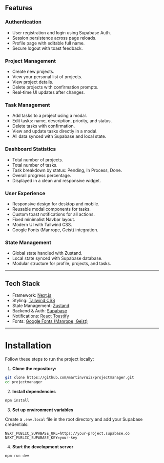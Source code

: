 ## Features

### Authentication

- User registration and login using Supabase Auth.
- Session persistence across page reloads.
- Profile page with editable full name.
- Secure logout with toast feedback.

### Project Management

- Create new projects.
- View your personal list of projects.
- View project details.
- Delete projects with confirmation prompts.
- Real-time UI updates after changes.

### Task Management

- Add tasks to a project using a modal.
- Edit tasks: name, description, priority, and status.
- Delete tasks with confirmation.
- View and update tasks directly in a modal.
- All data synced with Supabase and local state.

### Dashboard Statistics

- Total number of projects.
- Total number of tasks.
- Task breakdown by status: Pending, In Process, Done.
- Overall progress percentage.
- Displayed in a clean and responsive widget.

### User Experience

- Responsive design for desktop and mobile.
- Reusable modal components for tasks.
- Custom toast notifications for all actions.
- Fixed minimalist Navbar layout.
- Modern UI with Tailwind CSS.
- Google Fonts (Manrope, Geist) integration.

### State Management

- Global state handled with Zustand.
- Local state synced with Supabase database.
- Modular structure for profile, projects, and tasks.

---

## Tech Stack

- Framework: [Next.js](https://nextjs.org/)
- Styling: [Tailwind CSS](https://tailwindcss.com/)
- State Management: [Zustand](https://zustand-demo.pmnd.rs/)
- Backend & Auth: [Supabase](https://supabase.com/)
- Notifications: [React Toastify](https://fkhadra.github.io/react-toastify/introduction)
- Fonts: [Google Fonts (Manrope, Geist)](https://fonts.google.com/)

---

# Installation

Follow these steps to run the project locally:

1. **Clone the repository:**

```bash
git clone https://github.com/martinvruiz/projectmanager.git
cd projectmanager
```

2. **Install dependencies**

```bash
npm install
```

3. **Set up environment variables**

Create a `.env.local` file in the root directory and add your Supabase credentials:

```env
NEXT_PUBLIC_SUPABASE_URL=https://your-project.supabase.co
NEXT_PUBLIC_SUPABASE_KEY=your-key
```

4. **Start the development server**

```bash
npm run dev

```
